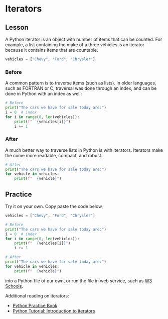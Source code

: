 # Iterators

## Lesson

A Python iterator is an object with number of items that can be counted.
For example, a list containing the make of a three vehicles is an iterator
because it contains items that are countable.

```python
vehicles = ["Chevy", "Ford", "Chrysler"]
```

### Before

A common pattern is to traverse items (such as lists).  In older languages, such as FORTRAN or C, traversal was done through an index, and can be done in Python with an index as well:

```python
# Before
print("The cars we have for sale today are:")
i = 0  # index
for i in range(0, len(vehicles)):
    print(f"  {vehicles[i]}")
    i += 1
```

### After

A much better way to traverse lists in Python is with iterators.
Iterators make the come more readable, compact, and robust.

```python
# After
print("The cars we have for sale today are:")
for vehicle in vehicles:
    print(f"  {vehicle}")
```

## Practice

Try it on your own.  Copy paste the code below, 

```python
vehicles = ["Chevy", "Ford", "Chrysler"]

# Before
print("The cars we have for sale today are:")
i = 0  # index
for i in range(0, len(vehicles)):
    print(f"  {vehicles[i]}")
    i += 1

# After
print("The cars we have for sale today are:")
for vehicle in vehicles:
    print(f"  {vehicle}")

```

into a Python file of our own, or run the file in web service, such as [W3 Schools](https://www.w3schools.com/python/trypython.asp?filename=demo_default).

Additional reading on iterators:
* [Python Practice Book](https://anandology.com/python-practice-book/iterators.html#iterators)
* [Python Tutorial: Introduction to iterators](https://youtu.be/jHcSzgu9JLY)